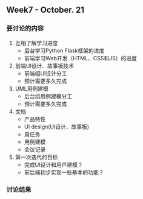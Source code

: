 ## Week7 - October. 21

### 要讨论的内容
1. 互相了解学习进度
    - 后台学习Python Flask框架的进度
    - 前端学习Web开发（HTML、CSS和JS）的进度
2. 前端UI设计、故事板技术
    - 前端组UI设计分工
    - 预计需要多久完成
3. UML用例建模
    - 后台组用例建模分工
    - 预计需要多久完成
4. 文档
    - 产品特性
    - UI design(UI设计、故事板)
    - 周任务
    - 用例建模
    - 会议记录
5. 第一次迭代的目标
    - 完成UI设计和用户建模？
    - 前后端初步实现一些基本的功能？

### 讨论结果

